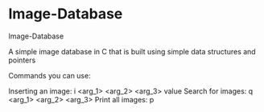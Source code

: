 # Image-Database


Image-Database

A simple image database in C that is built using simple data structures and pointers

Commands you can use:

Inserting an image: i <arg_1> <arg_2> <arg_3> value
Search for images: q <arg_1> <arg_2> <arg_3>
Print all images: p

